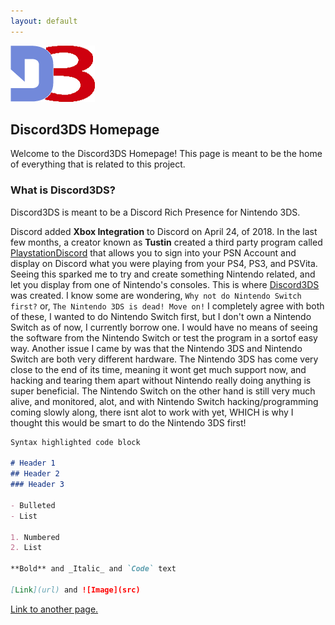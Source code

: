 ```yaml
---
layout: default
---
```


<link rel="shortcut icon" type="image/x-icon" href="Images/favicon.ico">
<img src="Images/logo.png">

## Discord3DS Homepage

Welcome to the Discord3DS Homepage! 
This page is meant to be the home of everything that is related to this project. 


### What is Discord3DS?

Discord3DS is meant to be a Discord Rich Presence for Nintendo 3DS. 

Discord added **Xbox Integration** to Discord on April 24, of 2018. In the last few months, a creator known as **Tustin** created a third party program called [PlaystationDiscord](https://tusticles.com/PlayStationDiscord/) that allows you to sign into your PSN Account and display on Discord what you were playing from your PS4, PS3, and PSVita. Seeing this sparked me to try and create something Nintendo related, and let you display from one of Nintendo's consoles. This is where [Discord3DS](https://github.com/Cooljackup/Discord3DS) was created. I know some are wondering, `Why not do Nintendo Switch first?` or, `The Nintendo 3DS is dead! Move on!` I completely agree with both of these, I wanted to do Nintendo Switch first, but I don't own a Nintendo Switch as of now, I currently borrow one. I would have no means of seeing the software from the Nintendo Switch or test the program in a sortof easy way. Another issue I came by was that the Nintendo 3DS and Nintendo Switch are both very different hardware. The Nintendo 3DS has come very close to the end of its time, meaning it wont get much support now, and hacking and tearing them apart without Nintendo really doing anything is super beneficial. The Nintendo Switch on the other hand is still very much alive, and monitored, alot, and with Nintendo Switch hacking/programming coming slowly along, there isnt alot to work with yet, WHICH is why I thought this would be smart to do the Nintendo 3DS first!


```markdown
Syntax highlighted code block

# Header 1
## Header 2
### Header 3

- Bulleted
- List

1. Numbered
2. List

**Bold** and _Italic_ and `Code` text

[Link](url) and ![Image](src)
```

[Link to another page.](./test.html)
